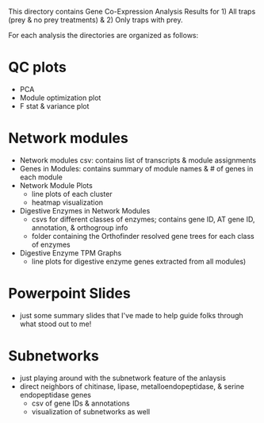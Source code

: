 This directory contains Gene Co-Expression Analysis Results for 1) All traps (prey & no prey treatments) & 2) Only traps with prey.

For each analysis the directories are organized as follows:
# QC plots     
  - PCA
  - Module optimization plot
  - F stat & variance plot
# Network modules
  -  Network modules csv: contains list of transcripts & module assignments
  -  Genes in Modules: contains summary of module names & # of genes in each module  
  -  Network Module Plots 
     -  line plots of each cluster
     -  heatmap visualization 
  -  Digestive Enzymes in Network Modules
     -  csvs for different classes of enzymes; contains gene ID, AT gene ID, annotation, & orthogroup info
     -  folder containing the Orthofinder resolved gene trees for each class of enzymes
  -  Digestive Enzyme TPM Graphs
     -  line plots for digestive enzyme genes extracted from all modules)
# Powerpoint Slides
  - just some summary slides that I've made to help guide folks through what stood out to me!
 # Subnetworks
 - just playing around with the subnetwork feature of the anlaysis
 - direct neighbors of chitinase, lipase, metalloendopeptidase, & serine endopeptidase genes 
    - csv of gene IDs & annotations
    - visualization of subnetworks as well 
 

  
